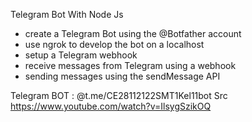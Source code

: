 Telegram Bot With Node Js

- create a Telegram Bot using the @Botfather account
- use ngrok to develop the bot on a localhost
- setup a Telegram webhook
- receive messages from Telegram using a webhook
- sending messages using the sendMessage API

Telegram BOT : @t.me/CE28112122SMT1Kel11bot
Src https://www.youtube.com/watch?v=IlsygSzikOQ
